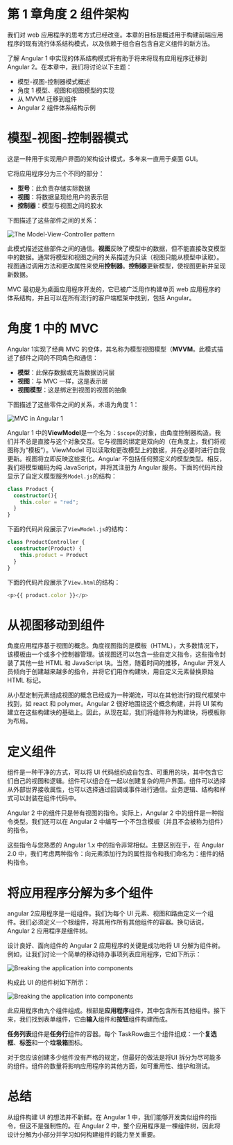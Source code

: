 # 第 1 章角度 2 组件架构

我们对 web 应用程序的思考方式已经改变。本章的目标是概述用于构建前端应用程序的现有流行体系结构模式，以及依赖于组合自包含自定义组件的新方法。

了解 Angular 1 中实现的体系结构模式将有助于将来将现有应用程序迁移到 Angular 2。在本章中，我们将讨论以下主题：

*   模型-视图-控制器模式概述
*   角度 1 模型、视图和视图模型的实现
*   从 MVVM 迁移到组件
*   Angular 2 组件体系结构示例

# 模型-视图-控制器模式

这是一种用于实现用户界面的架构设计模式，多年来一直用于桌面 GUI。

它将应用程序分为三个不同的部分：

*   **型号**：此负责存储实际数据
*   **视图**：将数据呈现给用户的表示层
*   **控制器**：模型与视图之间的胶水

下图描述了这些部件之间的关系：

![The Model-View-Controller pattern](img/image00089.jpeg)

此模式描述这些部件之间的通信。**视图**反映了模型中的数据，但不能直接改变模型中的数据。通常将模型和视图之间的关系描述为只读（视图只能从模型中读取）。视图通过调用方法和更改属性来使用**控制器**。**控制器**更新模型，使视图更新并呈现新数据。

MVC 最初是为桌面应用程序开发的，它已被广泛用作构建单页 web 应用程序的体系结构，并且可以在所有流行的客户端框架中找到，包括 Angular。

# 角度 1 中的 MVC

Angular 1实现了经典 MVC 的变体，其名称为模型视图模型（**MVVM**。此模式描述了部件之间的不同角色和通信：

*   **模型**：此保存数据或充当数据访问层
*   **视图**：与 MVC 一样，这是表示层
*   **视图模型**：这是绑定到视图的视图的抽象

下图描述了这些零件之间的关系，术语为角度 1：

![MVC in Angular 1](img/image00090.jpeg)

Angular 1 中的**ViewModel**是一个名为：`$scope`的对象，由角度控制器构造。我们并不总是直接与这个对象交互。它与视图的绑定是双向的（在角度上，我们将视图称为“模板”）。ViewModel 可以读取和更改模型上的数据，并在必要时进行自我更新。视图将立即反映这些变化。Angular 不包括任何预定义的模型类型。相反，我们将模型编码为纯 JavaScript，并将其注册为 Angular 服务。下面的代码片段显示了自定义模型服务`Model.js`的结构：

```ts
class Product {
  constructor(){
    this.color = "red";
  }
}
```

下面的代码片段展示了`ViewModel.js`的结构：

```ts
class ProductController {
  constructor(Product) {
    this.product = Product
  }
}
```

下面的代码片段展示了`View.html`的结构：

```ts
<p>{{ product.color }}</p>
```

# 从视图移动到组件

角度应用程序基于视图的概念。角度视图指的是模板（HTML），大多数情况下，该模板由一个或多个控制器管理。该视图还可以包含一些自定义指令，这些指令封装了其他一些 HTML 和 JavaScript 块。当然，随着时间的推移，Angular 开发人员倾向于创建越来越多的指令，并将它们用作构建块，用自定义元素替换原始 HTML 标记。

从小型定制元素组成视图的概念已经成为一种潮流，可以在其他流行的现代框架中找到，如 react 和 polymer。Angular 2 很好地围绕这个概念构建，并将 UI 架构建立在这些构建块的基础上。因此，从现在起，我们将组件称为构建块，将模板称为布局。

# 定义组件

组件是一种干净的方式，可以将 UI 代码组织成自包含、可重用的块，其中包含它们自己的视图和逻辑。组件可以组合在一起以创建复杂的用户界面。组件可以选择从外部世界接收属性，也可以选择通过回调或事件进行通信。业务逻辑、结构和样式可以封装在组件代码中。

Angular 2 中的组件只是带有视图的指令。实际上，Angular 2 中的组件是一种指令类型。我们还可以在 Angular 2 中编写一个不包含模板（并且不会被称为组件）的指令。

这些指令与您熟悉的 Angular 1.x 中的指令非常相似。主要区别在于，在 Angular 2.0 中，我们考虑两种指令：向元素添加行为的属性指令和我们命名为：组件的结构指令。

# 将应用程序分解为多个组件

angular 2应用程序是一组组件。我们为每个 UI 元素、视图和路由定义一个组件。我们必须定义一个根组件，将其用作所有其他组件的容器。换句话说，Angular 2 应用程序是组件树。

设计良好、面向组件的 Angular 2 应用程序的关键是成功地将 UI 分解为组件树。例如，让我们讨论一个简单的移动待办事项列表应用程序，它如下所示：

![Breaking the application into components](img/image00091.jpeg)

构成此 UI 的组件树如下所示：

![Breaking the application into components](img/image00092.jpeg)

此应用程序由九个组件组成。根部是**应用程序**组件，其中包含所有其他组件。接下来，我们找到表单组件，它由**输入**组件和**按钮**组件构建而成。

**任务列表**组件是**任务行**组件的容器。每个 TaskRow由三个组件组成：一个**复选框**、**标签**和一个**垃圾箱**图标。

对于您应该创建多少组件没有严格的规定，但最好的做法是将UI 拆分为尽可能多的组件。组件的数量将影响应用程序的其他方面，如可重用性、维护和测试。

# 总结

从组件构建 UI 的想法并不新鲜。在 Angular 1 中，我们能够开发类似组件的指令，但这不是强制性的。在 Angular 2 中，整个应用程序是一棵组件树，因此将设计分解为小部分并学习如何构建组件的能力至关重要。